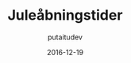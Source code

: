 ---
title: Juleåbningstider
description: null
showInNav: true
sections:
    -
        template: fullHeightBanner
        text: ""
        backgroundImage: 11b630ddf05ab100183bad10b533abea17ea505b
        button:
            text: null
            href: null
            target: _self
navOrder: '5'
meta:
    id: 136153b599e9115196c99f251f02198acaeee3e7
    parentId: ""
    language: da
date: '2016-12-19'
author: putaitudev
permalink: /da/juleaabningstider/
layout: sectionPage
---